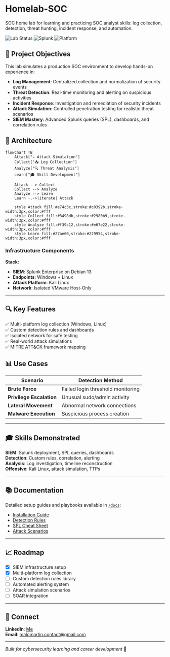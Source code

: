 # Homelab-SOC
SOC home lab for learning and practicing SOC analyst skills: log collection, detection, threat hunting, incident response, and automation.

![Lab Status](https://img.shields.io/badge/status-active-success)
![Splunk](https://img.shields.io/badge/SIEM-Splunk-green)
![Platform](https://img.shields.io/badge/platform-VMware-blue)

## 🎯 Project Objectives

This lab simulates a production SOC environment to develop hands-on experience in:

- **Log Management**: Centralized collection and normalization of security events
- **Threat Detection**: Real-time monitoring and alerting on suspicious activities
- **Incident Response**: Investigation and remediation of security incidents
- **Attack Simulation**: Controlled penetration testing for realistic threat scenarios
- **SIEM Mastery**: Advanced Splunk queries (SPL), dashboards, and correlation rules

## 🧩 Architecture
```mermaid
flowchart TB
    Attack["⚔️ Attack Simulation"]
    Collect["📥 Log Collection"]
    Analyze["🔍 Threat Analysis"]
    Learn["🎓 Skill Development"]
    
    Attack --> Collect
    Collect --> Analyze
    Analyze --> Learn
    Learn -.->|iterate| Attack
    
    style Attack fill:#e74c3c,stroke:#c0392b,stroke-width:3px,color:#fff
    style Collect fill:#3498db,stroke:#2980b9,stroke-width:3px,color:#fff
    style Analyze fill:#f39c12,stroke:#e67e22,stroke-width:3px,color:#fff
    style Learn fill:#27ae60,stroke:#229954,stroke-width:3px,color:#fff
```
### Infrastructure Components

**Stack:**
- **SIEM**: Splunk Enterprise on Debian 13
- **Endpoints**: Windows + Linux 
- **Attack Platform**: Kali Linux
- **Network**: Isolated VMware Host-Only

---

## 🔍 Key Features

✅ Multi-platform log collection (Windows, Linux)  
✅ Custom detection rules and dashboards  
✅ Isolated network for safe testing  
✅ Real-world attack simulations  
✅ MITRE ATT&CK framework mapping  

## 📊 Use Cases

| Scenario | Detection Method |
|----------|-----------------|
| **Brute Force** | Failed login threshold monitoring |
| **Privilege Escalation** | Unusual sudo/admin activity |
| **Lateral Movement** | Abnormal network connections |
| **Malware Execution** | Suspicious process creation |

---

## 🎓 Skills Demonstrated

**SIEM**: Splunk deployment, SPL queries, dashboards  
**Detection**: Custom rules, correlation, alerting  
**Analysis**: Log investigation, timeline reconstruction  
**Offensive**: Kali Linux, attack simulation, TTPs  

---

## 📚 Documentation

Detailed setup guides and playbooks available in [`/docs`](./docs):
- [Installation Guide](docs/installation.md)
- [Detection Rules](docs/detection-rules.md)
- [SPL Cheat Sheet](docs/spl-cheatsheet.md)
- [Attack Scenarios](docs/attack-scenarios.md)

---

## 📈 Roadmap

- [x] SIEM infrastructure setup
- [x] Multi-platform log collection
- [ ] Custom detection rules library
- [ ] Automated alerting system
- [ ] Attack simulation scenarios
- [ ] SOAR integration

---

## 🤝 Connect

**LinkedIn**: [Me](https://www.linkedin.com/in/malo-martin/)  
**Email**: malomartin.contact@gmail.com

---

*Built for cybersecurity learning and career development* 🔐




